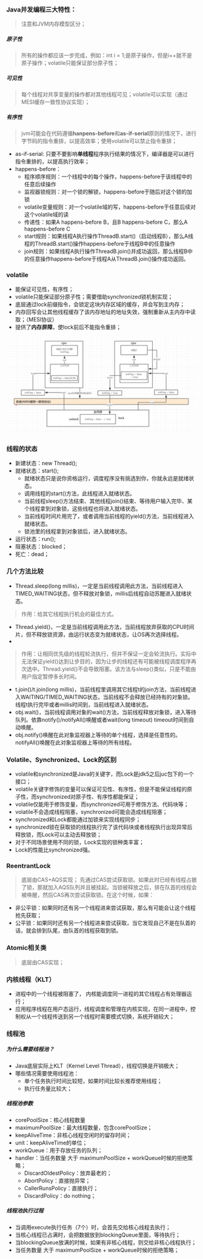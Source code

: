 ### Java并发编程三大特性：
> 注意和JVM内存模型区分；
##### 原子性
> 所有的操作都应该一步完成，例如：int i = 1;是原子操作，但是i++就不是原子操作；volatile只能保证部分原子性；

##### 可见性
> 每个线程对共享变量的操作都对其他线程可见；volatile可以实现（通过MESI缓存一致性协议实现）；

##### 有序性
> jvm可能会在代码遵循**hanpens-before**和**as-if-serial**原则的情况下，进行字节码的指令重排，以提高效率；使用volatile可以禁止指令重排；

* as-if-serial: 只要不要影响**单线程**程序执行结果的情况下，编译器是可以进行指令重排的，以提高执行效率；
* happens-before：
   * 程序顺序规则：一个线程中的每个操作，happens-before于该线程中的任意后续操作
   * 监视器锁规则：对一个锁的解锁，happens-before于随后对这个锁的加锁
   * volatile变量规则：对一个volatile域的写，happens-before于任意后续对这个volatile域的读
   * 传递性：如果A happens-before B，且B happens-before C，那么A happens-before C
   * start规则：如果线程A执行操作ThreadB.start()（启动线程B），那么A线程的ThreadB.start()操作happens-before于线程B中的任意操作
   * join规则：如果线程A执行操作ThreadB.join()并成功返回，那么线程B中的任意操作happens-before于线程A从ThreadB.join()操作成功返回。

### volatile
* 能保证可见性，有序性；
* volatile只能保证部分原子性；需要借助synchronized锁机制实现；
* 底层通过lock前缀指令，会锁定这块内存区域的缓存，并会写到主内存；
* 内存回写会让其他线程缓存了该内存地址的地址失效，强制重新从主内存中读取；（MESI协议）
* 提供了**内存屏障**，使lock前后不能指令重排；

![JMM工作原理](../image/JMM.jpg)

### 线程的状态
* 新建状态：new Thread();
* 就绪状态：start();
   * 就绪状态只是说你资格运行，调度程序没有挑选到你，你就永远是就绪状态。
   * 调用线程的start()方法，此线程进入就绪状态。
  *  当前线程sleep()方法结束、其他线程join()结束、等待用户输入完毕、某个线程拿到对象锁，这些线程也将进入就绪状态。
  *  当前线程时间片用完了，或者调用当前线程的yield()方法，当前线程进入就绪状态。
   * 锁池里的线程拿到对象锁后，进入就绪状态。
* 运行状态：run();
* 阻塞状态：blocked；
* 死亡：dead；

### 几个方法比较
* Thread.sleep(long millis)，一定是当前线程调用此方法，当前线程进入TIMED_WAITING状态，但不释放对象锁，millis后线程自动苏醒进入就绪状态。
> 作用：给其它线程执行机会的最佳方式。

* Thread.yield()，一定是当前线程调用此方法，当前线程放弃获取的CPU时间片，但不释放锁资源，由运行状态变为就绪状态，让OS再次选择线程。
* 
> 作用：让相同优先级的线程轮流执行，但并不保证一定会轮流执行。实际中无法保证yield()达到让步目的，因为让步的线程还有可能被线程调度程序再次选中。Thread.yield()不会导致阻塞。该方法与sleep()类似，只是不能由用户指定暂停多长时间。
* t.join()/t.join(long millis)，当前线程里调用其它线程t的join方法，当前线程进入WAITING/TIMED_WAITING状态，当前线程不会释放已经持有的对象锁。线程t执行完毕或者millis时间到，当前线程进入就绪状态。
* obj.wait()，当前线程调用对象的wait()方法，当前线程释放对象锁，进入等待队列。依靠notify()/notifyAll()唤醒或者wait(long timeout) timeout时间到自动唤醒。
* obj.notify()唤醒在此对象监视器上等待的单个线程，选择是任意性的。notifyAll()唤醒在此对象监视器上等待的所有线程。

### Volatile、Synchronized、Lock的区别
* volatile和synchronized是Java的关键字，而Lock是jdk5之后juc包下的一个接口；
* volatile关键字修饰的变量可以保证可见性、有序性，但是不能保证线程的原子性，而synchronized对原子性、有序性都能保证；
* volatile仅能用于修饰变量，而synchronized可用于修饰方法、代码块等；
* volatile不会造成线程阻塞，synchronized可能会造成线程阻塞；
* synchronized和Lock都能通过加锁来实现线程同步；
* synchronized锁在获取锁的线程执行完了该代码块或者线程执行出现异常后释放锁，而Lock可以主动去释放锁；
* 对于不同场景使用不同的锁，Lock实现的锁种类丰富；
* Lock的性能比synchronized强。

### ReentrantLock
> 底层由CAS+AQS实现；
> 先通过CAS尝试获取锁。如果此时已经有线程占据了锁，那就加入AQS队列并且被挂起。当锁被释放之后，排在队首的线程会被唤醒，然后CAS再次尝试获取锁。在这个时候，如果：
   * 非公平锁：如果同时还有另一个线程进来尝试获取，那么有可能会让这个线程抢先获取；
   * 公平锁：如果同时还有另一个线程进来尝试获取，当它发现自己不是在队首的话，就会排到队尾，由队首的线程获取到锁。

### Atomic相关类
> 底层由CAS实现；

### 内核线程（KLT）
* 进程中的一个线程被阻塞了， 内核能调度同一进程的其它线程占有处理器运行；
* 应用程序线程在用户态运行，线程调度和管理在内核实现，在同一进程中，控制权从一个线程传送到另一个线程时需要模式切换，系统开销较大；

### 线程池

##### 为什么需要线程池？
* Java底层实际上KLT（Kernel Level Thread），线程切换是开销极大；
* 哪些情况需要使用线程池：
  * 单个任务执行时间比较短，如果时间比较长推荐使用线程；
  * 执行任务量比较大；

##### 线程池参数
* corePoolSize：核心线程数量
* maximumPoolSize：最大线程数量，包含corePoolSize；
* keepAliveTime：非核心线程空闲时的留存时间；
* unit：keepAliveTime的单位；
* workQueue：用于存放任务的队列；
* handler：当任务数量 大于 maximumPoolSize + workQueue时候的拒绝策略；
  * DiscardOldestPolicy：放弃最老的；
  * AbortPolicy：直接抛异常；
  * CallerRunsPolicy：直接执行；
  * DiscardPolicy：do nothing；

##### 线程池执行过程
* 当调用execute执行任务（7个）时，会首先交给核心线程去执行；
* 当核心线程已占满时，会把数据放到blockingQueue里面，等待执行；
* 当blockingQueue放满的时候，如果有非核心线程，则交给非核心线程执行；
* 当任务数量 大于 maximumPoolSize + workQueue时候的拒绝策略；
